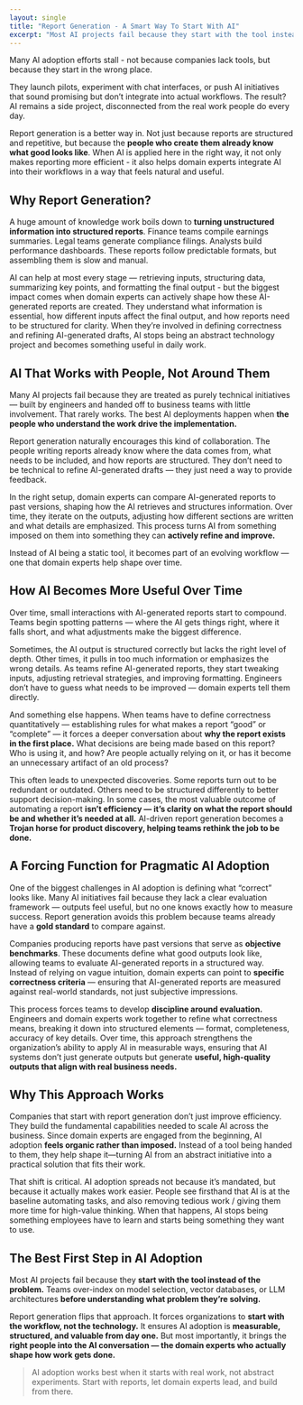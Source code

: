 ```yaml
---
layout: single
title: "Report Generation - A Smart Way To Start With AI"
excerpt: "Most AI projects fail because they start with the tool instead of the problem. Report generation flips that — integrating AI into real workflows where domain experts already know what good looks like. This post breaks down why it’s the best first step for AI adoption."
---
```


Many AI adoption efforts stall - not because companies lack tools, but because they start in the wrong place.

They launch pilots, experiment with chat interfaces, or push AI initiatives that sound promising but don’t integrate into actual workflows. The result? AI remains a side project, disconnected from the real work people do every day.

Report generation is a better way in. Not just because reports are structured and repetitive, but because the **people who create them already know what good looks like**. When AI is applied here in the right way, it not only makes reporting more efficient - it also helps domain experts integrate AI into their workflows in a way that feels natural and useful.

## **Why Report Generation?**

A huge amount of knowledge work boils down to **turning unstructured information into structured reports**. Finance teams compile earnings summaries. Legal teams generate compliance filings. Analysts build performance dashboards. These reports follow predictable formats, but assembling them is slow and manual.

AI can help at most every stage — retrieving inputs, structuring data, summarizing key points, and formatting the final output - but the biggest impact comes when domain experts can actively shape how these AI-generated reports are created. They understand what information is essential, how different inputs affect the final output, and how reports need to be structured for clarity. When they’re involved in defining correctness and refining AI-generated drafts, AI stops being an abstract technology project and becomes something useful in daily work.

## **AI That Works with People, Not Around Them**

Many AI projects fail because they are treated as purely technical initiatives — built by engineers and handed off to business teams with little involvement. That rarely works. The best AI deployments happen when **the people who understand the work drive the implementation.**

Report generation naturally encourages this kind of collaboration. The people writing reports already know where the data comes from, what needs to be included, and how reports are structured. They don’t need to be technical to refine AI-generated drafts — they just need a way to provide feedback.

In the right setup, domain experts can compare AI-generated reports to past versions, shaping how the AI retrieves and structures information. Over time, they iterate on the outputs, adjusting how different sections are written and what details are emphasized. This process turns AI from something imposed on them into something they can **actively refine and improve.**

Instead of AI being a static tool, it becomes part of an evolving workflow — one that domain experts help shape over time.

## **How AI Becomes More Useful Over Time**

Over time, small interactions with AI-generated reports start to compound. Teams begin spotting patterns — where the AI gets things right, where it falls short, and what adjustments make the biggest difference.

Sometimes, the AI output is structured correctly but lacks the right level of depth. Other times, it pulls in too much information or emphasizes the wrong details. As teams refine AI-generated reports, they start tweaking inputs, adjusting retrieval strategies, and improving formatting. Engineers don’t have to guess what needs to be improved — domain experts tell them directly.

And something else happens. When teams have to define correctness quantitatively — establishing rules for what makes a report “good” or “complete” — it forces a deeper conversation about **why the report exists in the first place.** What decisions are being made based on this report? Who is using it, and how? Are people actually relying on it, or has it become an unnecessary artifact of an old process?

This often leads to unexpected discoveries. Some reports turn out to be redundant or outdated. Others need to be structured differently to better support decision-making. In some cases, the most valuable outcome of automating a report **isn’t efficiency — it’s clarity on what the report should be and whether it’s needed at all.** AI-driven report generation becomes a **Trojan horse for product discovery, helping teams rethink the job to be done.**

## **A Forcing Function for Pragmatic AI Adoption**

One of the biggest challenges in AI adoption is defining what “correct” looks like. Many AI initiatives fail because they lack a clear evaluation framework — outputs feel useful, but no one knows exactly how to measure success. Report generation avoids this problem because teams already have a **gold standard** to compare against.

Companies producing reports have past versions that serve as **objective benchmarks**. These documents define what good outputs look like, allowing teams to evaluate AI-generated reports in a structured way. Instead of relying on vague intuition, domain experts can point to **specific correctness criteria** — ensuring that AI-generated reports are measured against real-world standards, not just subjective impressions.

This process forces teams to develop **discipline around evaluation.** Engineers and domain experts work together to refine what correctness means, breaking it down into structured elements — format, completeness, accuracy of key details. Over time, this approach strengthens the organization’s ability to apply AI in measurable ways, ensuring that AI systems don’t just generate outputs but generate **useful, high-quality outputs that align with real business needs.**

## **Why This Approach Works**

Companies that start with report generation don’t just improve efficiency. They build the fundamental capabilities needed to scale AI across the business. Since domain experts are engaged from the beginning, AI adoption **feels organic rather than imposed.** Instead of a tool being handed to them, they help shape it—turning AI from an abstract initiative into a practical solution that fits their work.

That shift is critical. AI adoption spreads not because it’s mandated, but because it actually makes work easier. People see firsthand that AI is at the baseline automating tasks, and also removing tedious work / giving them more time for high-value thinking. When that happens, AI stops being something employees have to learn and starts being something they want to use.

## **The Best First Step in AI Adoption**

Most AI projects fail because they **start with the tool instead of the problem.** Teams over-index on model selection, vector databases, or LLM architectures **before understanding what problem they’re solving.**

Report generation flips that approach. It forces organizations to **start with the workflow, not the technology.** It ensures AI adoption is **measurable, structured, and valuable from day one.** But most importantly, it brings the **right people into the AI conversation — the domain experts who actually shape how work gets done.**

> AI adoption works best when it starts with real work, not abstract experiments. Start with reports, let domain experts lead, and build from there.